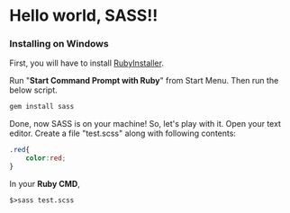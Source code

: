 Hello world, SASS!!
=========

### Installing on Windows
First, you will have to install [RubyInstaller](http://rubyinstaller.org).

Run "__Start Command Prompt with Ruby__" from Start Menu. Then run the below script.

```ruby
gem install sass
```

Done, now SASS is on your machine! So, let's play with it. Open your text editor. Create a file "test.scss" along with following contents:

```css
.red{
	color:red;
}
```
In your __Ruby CMD__,
```
$>sass test.scss
```